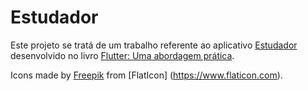 # Estudador

Este projeto se tratá de um trabalho referente ao aplicativo [Estudador](https://play.google.com/store/apps/details?id=com.jtpdev.estudador) desenvolvido no livro [Flutter: Uma abordagem prática](https://www.amazon.com.br/dp/B08KC71ZS5).

Icons made by [Freepik](https://www.flaticon.com/authors/freepik) from [FlatIcon] (https://www.flaticon.com).